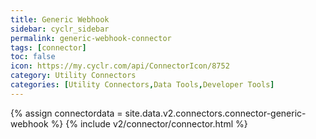 ```yaml
---
title: Generic Webhook
sidebar: cyclr_sidebar
permalink: generic-webhook-connector
tags: [connector]
toc: false
icon: https://my.cyclr.com/api/ConnectorIcon/8752
category: Utility Connectors
categories: [Utility Connectors,Data Tools,Developer Tools]
---
```

{% assign connectordata = site.data.v2.connectors.connector-generic-webhook %}
{% include v2/connector/connector.html %}	
